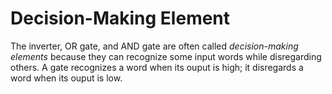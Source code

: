 # Decision-Making Element
The inverter, OR gate, and AND gate are often called *decision-making elements* because they can recognize some input words while disregarding others. A gate recognizes a word when its ouput is high; it disregards a word when its ouput is low.
